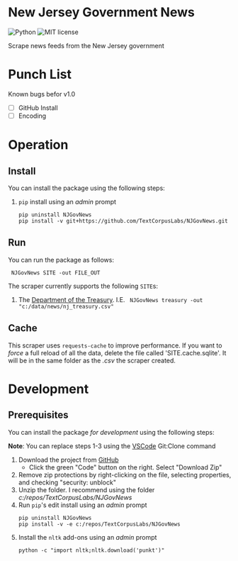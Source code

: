 # New Jersey Government News

![Python](https://img.shields.io/badge/python-3.x-blue.svg)
![MIT license](https://img.shields.io/badge/License-MIT-green.svg)

Scrape news feeds from the New Jersey government

# Punch List

Known bugs befor v1.0

- [ ] GitHub Install
- [ ] Encoding

# Operation

## Install

You can install the package using the following steps:

1. `pip` install using an _admin_ prompt
   ```{ps1}
   pip uninstall NJGovNews
   pip install -v git+https://github.com/TextCorpusLabs/NJGovNews.git
   ```

## Run

You can run the package as follows:

```{ps1}
 NJGovNews SITE -out FILE_OUT
```

The scraper currently supports the following `SITE`s:

1. The [Department of the Treasury](https://nj.gov/treasury).
   I.E. ` NJGovNews treasury -out "c:/data/news/nj_treasury.csv"`

## Cache

This scraper uses `requests-cache` to improve performance.
If you want to _force_ a full reload of all the data, delete the file called 'SITE.cache.sqlite'.
It will be in the same folder as the _.csv_ the scraper created.

# Development

## Prerequisites

You can install the package _for development_ using the following steps:

**Note**: You can replace steps 1-3 using the [VSCode](https://code.visualstudio.com/Download) Git:Clone command

1. Download the project from [GitHub](https://github.com/TextCorpusLabs/NJGovNews)
   * Click the green "Code" button on the right.
     Select "Download Zip"
2. Remove zip protections by right-clicking on the file, selecting properties, and checking "security: unblock"
3. Unzip the folder.
   I recommend using the folder _c:/repos/TextCorpusLabs/NJGovNews_
4. Run `pip`'s edit install using an _admin_ prompt
   ```{ps1}   
   pip uninstall NJGovNews
   pip install -v -e c:/repos/TextCorpusLabs/NJGovNews
   ```
5. Install the `nltk` add-ons using an _admin_ prompt
   ```{ps1}   
   python -c "import nltk;nltk.download('punkt')"
   ```
